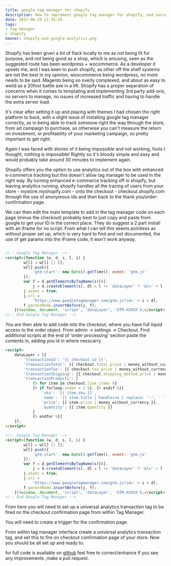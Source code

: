 ```yaml
---
title: google tag manager for shopify
description: How to implement google tag manager for shopify, and successfully deploy tags such as Google AdWords, Google Analytics to be able to run successful shopping campaigns.
date: 2017-06-29 11:35:25
tags: 
- tag manager
- shopify
banner: shopify-and-google-analytics.png
---
```


Shopify has been given a bit of flack locally to me as not being fit for purpose, and not being good as a shop, which is amusing, seen as the suggested route has been wordpress + wocommerce. As a developer it upsets me, and I was keen to push shopify, as other off the shelf systems are not the best in my opinion, woocommerce being wordpress, no more needs to be said. Magento being so overly complexed, and about as easy to weild as a 20foot battle axe in a lift. Shopify has a proper separation of concerns when it comes to templating and implementing 3rd party add-ons, no servers to manage, no issues of increased traffic and having to handle the extra server load.

It's clear after setting it up and playing with themes I had chosen the right platform to back, with a slight issue of installing google tag manager correctly, as in being able to track someone right the way through the store, from ad campaign to purchase, as otherwise you can't measure the return on investment, or profitability of your marketing campaign, so pretty important to get right. 

Again I was faced with stories of it being impossible and not working, fools I thought, nothing is impossible! Rightly so it's bloody simple and easy and would probably take around 30 minutes to implement again.

Shopify offers you the option to use analytics out of the box with enhanced e-commerce tracking but this doesn't allow tag manager to be used in the right way. By turning enhanced e-commerce tracking off in shopify, but leaving analytics running, shopify handles all the tracing of users from your store - mystore.myshopify.com - onto the checkout - checkout.shopify.com through the use of anonymous ids and then back to the thank you/order-confirmation page.

We can then edit the main template to add in the tag manager code on each page (minus the checkout) probably best to just copy and paste from google to get your ID in the correct place. They do suggest a 2 part install with an iframe for no script. From what I can tell this seems pointless as without proper set up, which is very hard to find and not documented, the use of get params into the iFrame code, it won't work anyway.

```html

<!-- Google Tag Manager -->
<script>(function (w, d, s, l, i) {
		w[l] = w[l] || [];
		w[l].push({
			'gtm.start': new Date().getTime(), event: 'gtm.js'
		});
		var f = d.getElementsByTagName(s)[0],
			j = d.createElement(s), dl = l != 'dataLayer' ? '&l=' + l : '';
		j.async = true;
		j.src =
			'https://www.googletagmanager.com/gtm.js?id=' + i + dl;
		f.parentNode.insertBefore(j, f);
	})(window, document, 'script', 'dataLayer', 'GTM-XXXXX');</script>
<!-- End Google Tag Manager -->
```

You are then able to add code into the checkout, where you have full liquid access to the order object. From admin -> settings -> Checkout. Find additional scripts at the end of 'order processing' section paste the contents in, adding you id in where nesscarry

```html
<script>
	dataLayer = [{
		'transactionId': '{{ checkout.id }}',
		'transactionTotal': {{ checkout.total_price | money_without_currency }},
		'transactionTax': {{ checkout.tax_price | money_without_currency }},
		'transactionShipping': {{ checkout.shipping_method.price | money_without_currency}},
		'transactionProducts': [
            {% for item in checkout.line_items %}
            {% if forloop.index > 1 %}, {% endif %}{
				'sku': '{{ item.sku }}',
				'name': '{{ item.title | handleize | replace: '-', ' ' }}',
				'price': {{ item.price | money_without_currency }},
				'quantity': {{ item.quantity }}
			}
            {% endfor %}]
	}];
</script>

<!-- Google Tag Manager -->
<script>(function (w, d, s, l, i) {
		w[l] = w[l] || [];
		w[l].push({
			'gtm.start': new Date().getTime(), event: 'gtm.js'
		});
		var f = d.getElementsByTagName(s)[0],
			j = d.createElement(s), dl = l != 'dataLayer' ? '&l=' + l : '';
		j.async = true;
		j.src =
			'https://www.googletagmanager.com/gtm.js?id=' + i + dl;
		f.parentNode.insertBefore(j, f);
	})(window, document, 'script', 'dataLayer', 'GTM-XXXXX');</script>
<!-- End Google Tag Manager -->
```

From here you will need to set up a universal analytics transaction tag to be fired on the checkout confirmation page from within Tag Manager.

You will need to create a trigger for the confirmation page.

From within tag manager interface create a universal analytics transaction tag, and set this to fire on checkout confirmation page of your store. Now you should be all set up and ready to.

for full code is available on [github](https://github.com/kernowjoe/shopify-tagmanager) feel free to correct/enhance if you see any improvements ,make a pull request.
